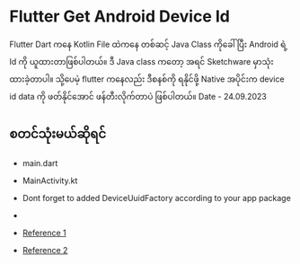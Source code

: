 # Flutter Get Android Device Id

Flutter Dart ကနေ Kotlin File ထဲကနေ တစ်ဆင့် Java Class ကိုခေါ်ပြီး Android ရဲ့ Id ကို ယူထားတာဖြစ်ပါတယ်။
ဒီ Java class ကတော့ အရင် Sketchware မှာသုံးထားခဲ့တာပါ။ သို့ပေမဲ့ flutter ကနေလည်း 
ဒီစနစ်ကို ရနိုင်ဖို့ Native အပိုင်းက device id data ကို ဖတ်နိုင်အောင် ဖန်တီးလိုက်တာပဲ ဖြစ်ပါတယ်။ 
Date - 24.09.2023

## စတင်သုံးမယ်ဆိုရင် 
- main.dart
- MainActivity.kt
- Dont forget to added DeviceUuidFactory according to your app package
- <uses-permission android:name="android.permission.READ_PRIVILEGED_PHONE_STATE" />

- [Reference 1](https://www.youtube.com/watch?v=AoO32Yh1Y90)
- [Reference 2](https://www.youtube.com/watch?v=j0cy_Z6IG_c)


